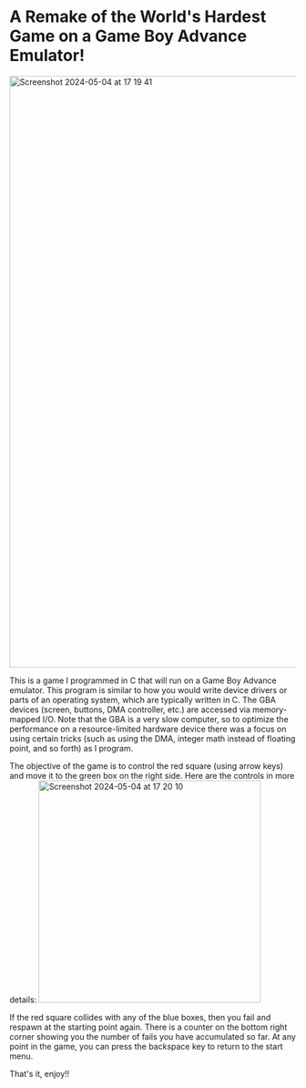 # A Remake of the World's Hardest Game on a Game Boy Advance Emulator! 
<img width="1038" alt="Screenshot 2024-05-04 at 17 19 41" src="https://github.com/tiffanyni/My-GBA-Game/assets/167052032/9f16d372-4b21-4bab-80d0-22367ceed471">

This is a game I programmed in C that will run on a Game Boy Advance emulator.
This program is similar to how you would write device drivers or parts of an operating system, which are typically written in C. The GBA devices (screen, buttons, DMA controller, etc.) are accessed via memory-mapped I/O. Note that the GBA is a very slow computer, so to optimize the performance on a resource-limited hardware device there was a focus on using certain tricks (such as using the DMA, integer math instead of floating point, and so forth) as I program. 

The objective of the game is to control the red square (using arrow keys) and move it to the green box on the right side. Here are the controls in more details:
<img width="390" alt="Screenshot 2024-05-04 at 17 20 10" src="https://github.com/tiffanyni/My-GBA-Game/assets/167052032/2ee1ea90-ec80-47ba-8685-41032e9d67a7">

If the red square collides with any of the blue boxes, then you fail and respawn at the starting point again. There is a counter on the bottom right corner showing you the number of fails you have accumulated so far. At any point in the game, you can press the backspace key to return to the start menu.

That's it, enjoy!!
